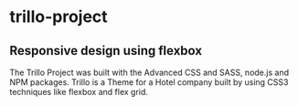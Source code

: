 # trillo-project

## Responsive design using flexbox

The Trillo Project was built with the Advanced CSS and SASS, node.js and NPM packages. Trillo is a Theme for a Hotel company built by using CSS3 techniques like flexbox and flex grid.


